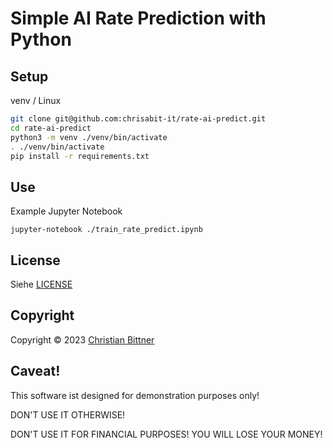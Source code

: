 # Simple AI Rate Prediction with Python

## Setup 

venv / Linux

```bash
git clone git@github.com:chrisabit-it/rate-ai-predict.git
cd rate-ai-predict
python3 -m venv ./venv/bin/activate
. ./venv/bin/activate
pip install -r requirements.txt
```

## Use 

Example Jupyter Notebook

```
jupyter-notebook ./train_rate_predict.ipynb
```

## License

Siehe [LICENSE](LICENSE)


## Copyright

Copyright ©️ 2023 [Christian Bittner](mailto:chrisabit-it@posteo.de)


## Caveat!

This software ist designed for demonstration purposes only!

DON'T USE IT OTHERWISE!

DON'T USE IT FOR FINANCIAL PURPOSES! YOU WILL LOSE YOUR MONEY!

